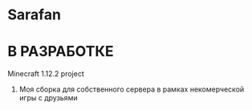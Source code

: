 # Sarafan
# В РАЗРАБОТКЕ
Minecraft 1.12.2 project
1. Моя сборка для собственного сервера в рамках некомерческой игры с друзьями
